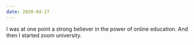 ```yaml
---
date: 2020-04-27
---
```

I was at one point a strong believer in the power of online education. And then I started zoom university.